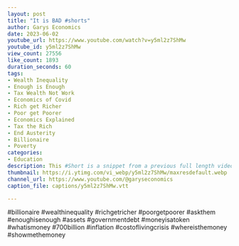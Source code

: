 ```yaml
---
layout: post
title: "It is BAD #shorts"
author: Garys Economics
date: 2023-06-02
youtube_url: https://www.youtube.com/watch?v=y5ml2z7ShMw
youtube_id: y5ml2z7ShMw
view_count: 27556
like_count: 1893
duration_seconds: 60
tags:
- Wealth Inequality
- Enough is Enough
- Tax Wealth Not Work
- Economics of Covid
- Rich get Richer
- Poor get Poorer
- Economics Explained
- Tax the Rich
- End Austerity
- Billionaire
- Poverty
categories:
- Education
description: This #Short is a snippet from a previous full length video "Rishi Sunak's Nonsense "Pledge"" https://youtu.be/aCpv9u0SsGI
thumbnail: https://i.ytimg.com/vi_webp/y5ml2z7ShMw/maxresdefault.webp
channel_url: https://www.youtube.com/@garyseconomics
caption_file: captions/y5ml2z7ShMw.vtt

---
```


#billionaire #wealthinequality #richgetricher #poorgetpoorer #askthem   #enoughisenough #assets #governmentdebt #moneyisatoken #whatismoney #700billion #inflation #costoflivingcrisis #whereisthemoney #showmethemoney
